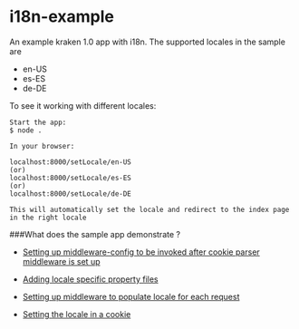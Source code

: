 # i18n-example

An example kraken 1.0 app with i18n.
The supported locales in the sample are

* en-US
* es-ES
* de-DE

To see it working with different locales:

```
Start the app:
$ node .

In your browser:

localhost:8000/setLocale/en-US
(or)
localhost:8000/setLocale/es-ES
(or)
localhost:8000/setLocale/de-DE

This will automatically set the locale and redirect to the index page in the right locale
```
###What does the sample app demonstrate ?
* [Setting up middleware-config to be invoked after cookie parser middleware is set up](https://github.com/krakenjs/kraken-examples/blob/master/i18n-example/config/middleware.json#L26)

* [Adding locale specific property files](https://github.com/krakenjs/kraken-examples/tree/master/i18n-example/locales)

* [Setting up middleware to populate locale for each request](https://github.com/krakenjs/kraken-examples/blob/master/i18n-example/lib/locale.js#L4)

* [Setting the locale in a cookie](https://github.com/krakenjs/kraken-examples/blob/master/i18n-example/controllers/index.js#L16)


